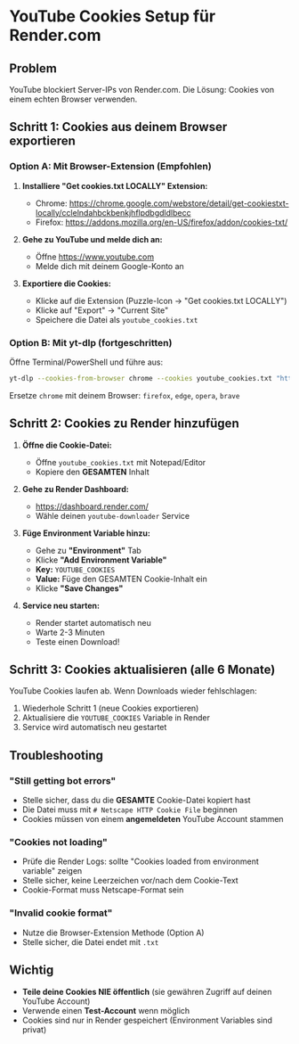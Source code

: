 # YouTube Cookies Setup für Render.com

## Problem
YouTube blockiert Server-IPs von Render.com. Die Lösung: Cookies von einem echten Browser verwenden.

## Schritt 1: Cookies aus deinem Browser exportieren

### Option A: Mit Browser-Extension (Empfohlen)

1. **Installiere "Get cookies.txt LOCALLY" Extension:**
   - Chrome: https://chrome.google.com/webstore/detail/get-cookiestxt-locally/cclelndahbckbenkjhflpdbgdldlbecc
   - Firefox: https://addons.mozilla.org/en-US/firefox/addon/cookies-txt/

2. **Gehe zu YouTube und melde dich an:**
   - Öffne https://www.youtube.com
   - Melde dich mit deinem Google-Konto an

3. **Exportiere die Cookies:**
   - Klicke auf die Extension (Puzzle-Icon → "Get cookies.txt LOCALLY")
   - Klicke auf "Export" → "Current Site"
   - Speichere die Datei als `youtube_cookies.txt`

### Option B: Mit yt-dlp (fortgeschritten)

Öffne Terminal/PowerShell und führe aus:
```bash
yt-dlp --cookies-from-browser chrome --cookies youtube_cookies.txt "https://www.youtube.com/watch?v=dQw4w9WgXcQ"
```
Ersetze `chrome` mit deinem Browser: `firefox`, `edge`, `opera`, `brave`

## Schritt 2: Cookies zu Render hinzufügen

1. **Öffne die Cookie-Datei:**
   - Öffne `youtube_cookies.txt` mit Notepad/Editor
   - Kopiere den **GESAMTEN** Inhalt

2. **Gehe zu Render Dashboard:**
   - https://dashboard.render.com/
   - Wähle deinen `youtube-downloader` Service

3. **Füge Environment Variable hinzu:**
   - Gehe zu **"Environment"** Tab
   - Klicke **"Add Environment Variable"**
   - **Key:** `YOUTUBE_COOKIES`
   - **Value:** Füge den GESAMTEN Cookie-Inhalt ein
   - Klicke **"Save Changes"**

4. **Service neu starten:**
   - Render startet automatisch neu
   - Warte 2-3 Minuten
   - Teste einen Download!

## Schritt 3: Cookies aktualisieren (alle 6 Monate)

YouTube Cookies laufen ab. Wenn Downloads wieder fehlschlagen:
1. Wiederhole Schritt 1 (neue Cookies exportieren)
2. Aktualisiere die `YOUTUBE_COOKIES` Variable in Render
3. Service wird automatisch neu gestartet

## Troubleshooting

### "Still getting bot errors"
- Stelle sicher, dass du die **GESAMTE** Cookie-Datei kopiert hast
- Die Datei muss mit `# Netscape HTTP Cookie File` beginnen
- Cookies müssen von einem **angemeldeten** YouTube Account stammen

### "Cookies not loading"
- Prüfe die Render Logs: sollte "Cookies loaded from environment variable" zeigen
- Stelle sicher, keine Leerzeichen vor/nach dem Cookie-Text
- Cookie-Format muss Netscape-Format sein

### "Invalid cookie format"
- Nutze die Browser-Extension Methode (Option A)
- Stelle sicher, die Datei endet mit `.txt`

## Wichtig
- **Teile deine Cookies NIE öffentlich** (sie gewähren Zugriff auf deinen YouTube Account)
- Verwende einen **Test-Account** wenn möglich
- Cookies sind nur in Render gespeichert (Environment Variables sind privat)
